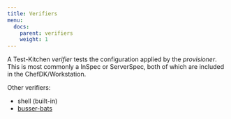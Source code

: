 ```yaml
---
title: Verifiers
menu:
  docs:
    parent: verifiers
    weight: 1
---
```


A Test-Kitchen *verifier* tests the configuration applied by the *provisioner*. This is most commonly a InSpec or ServerSpec, both of which are included in the ChefDK/Workstation.

Other verifiers:

* shell (built-in)
* [busser-bats](https://github.com/test-kitchen/busser-bats/)
